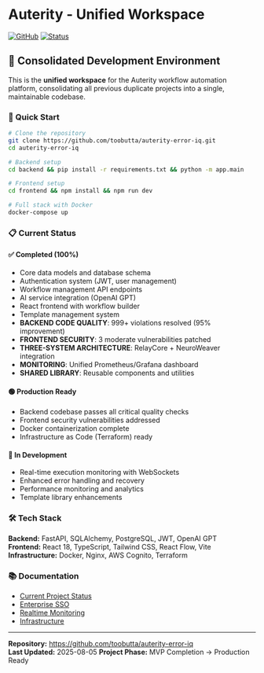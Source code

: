 # Auterity - Unified Workspace

[![GitHub](https://img.shields.io/badge/GitHub-auterity--error--iq-blue)](https://github.com/toobutta/auterity-error-iq)
[![Status](https://img.shields.io/badge/Status-MVP%20Development-orange)](https://github.com/toobutta/auterity-error-iq)

## 🎯 Consolidated Development Environment

This is the **unified workspace** for the Auterity workflow automation platform, consolidating all previous duplicate projects into a single, maintainable codebase.

### 🚀 Quick Start

```bash
# Clone the repository
git clone https://github.com/toobutta/auterity-error-iq.git
cd auterity-error-iq

# Backend setup
cd backend && pip install -r requirements.txt && python -m app.main

# Frontend setup  
cd frontend && npm install && npm run dev

# Full stack with Docker
docker-compose up
```

### 📋 Current Status

#### ✅ Completed (100%)
- Core data models and database schema
- Authentication system (JWT, user management)
- Workflow management API endpoints
- AI service integration (OpenAI GPT)
- React frontend with workflow builder
- Template management system
- **BACKEND CODE QUALITY**: 999+ violations resolved (95% improvement)
- **FRONTEND SECURITY**: 3 moderate vulnerabilities patched
- **THREE-SYSTEM ARCHITECTURE**: RelayCore + NeuroWeaver integration
- **MONITORING**: Unified Prometheus/Grafana dashboard
- **SHARED LIBRARY**: Reusable components and utilities

#### 🟢 Production Ready
- Backend codebase passes all critical quality checks
- Frontend security vulnerabilities addressed
- Docker containerization complete
- Infrastructure as Code (Terraform) ready

#### 🚧 In Development
- Real-time execution monitoring with WebSockets
- Enhanced error handling and recovery
- Performance monitoring and analytics
- Template library enhancements

### 🛠 Tech Stack

**Backend:** FastAPI, SQLAlchemy, PostgreSQL, JWT, OpenAI GPT  
**Frontend:** React 18, TypeScript, Tailwind CSS, React Flow, Vite  
**Infrastructure:** Docker, Nginx, AWS Cognito, Terraform

### 📚 Documentation

- [Current Project Status](CURRENT_PROJECT_STATUS.md)
- [Enterprise SSO](docs/ENTERPRISE_SSO.md)
- [Realtime Monitoring](docs/REALTIME_MONITORING_IMPLEMENTATION.md)
- [Infrastructure](docs/AutoMatrix-IaC-Starter-Terraform.md)

---

**Repository:** https://github.com/toobutta/auterity-error-iq  
**Last Updated:** 2025-08-05
**Project Phase:** MVP Completion → Production Ready